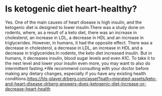 # Is ketogenic diet heart-healthy?

Yes. One of the main causes of heart disease is high insulin, and the ketogenic diet is designed to lower insulin.There was a study done on rodents, where, as a result of a keto diet, there was an increase in cholesterol, an increase in LDL, a decrease in HDL and an increase in triglycerides. However, in humans, it had the opposite effect. There was a decrease in cholesterol, a decrease in LDL, an increase in HDL and a decrease in triglycerides.In rodents, the keto diet increased insulin. But in humans, it decreases insulin, blood sugar levels and even A1C. To take it to the next level and lower your insulin even more, you may want to also do intermittent fasting.*We recommend consulting with your doctor before making any dietary changes, especially if you have any existing health conditions.https://hls-player.drberg.com/asset?path=migrated-assets/keto-and-heart-disease-drberg-answers-does-ketogenic-diet-increase-or-decrease-heart-health